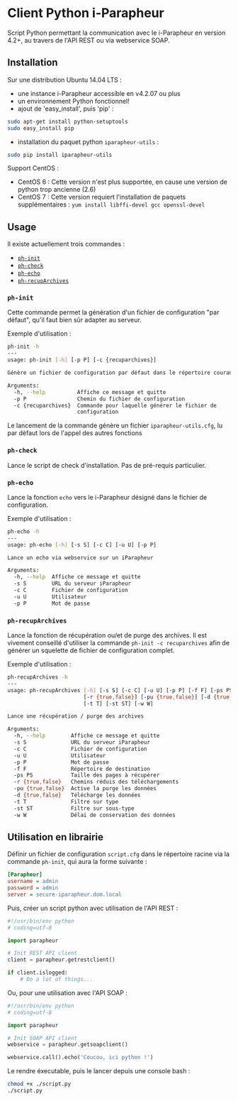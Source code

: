 # Client Python i-Parapheur

Script Python permettant la communication avec le i-Parapheur en version 4.2+, au travers de l'API REST ou via webservice SOAP.

## Installation 

Sur une distribution Ubuntu 14.04 LTS :

* une instance i-Parapheur accessible en v4.2.07 ou plus
* un environnement Python fonctionnel!
* ajout de 'easy_install', puis 'pip' :

```bash
sudo apt-get install python-setuptools
sudo easy_install pip
```

* installation du paquet python `iparapheur-utils` :

```bash
sudo pip install iparapheur-utils
```

Support CentOS :
* CentOS 6 : Cette version n'est plus supportée, en cause une version de python trop ancienne (2.6)
* CentOS 7 : Cette version requiert l'installation de paquets supplémentaires : `yum install libffi-devel gcc openssl-devel`

## Usage

Il existe actuellement trois commandes :
- [`ph-init`](#ph-init)
- [`ph-check`](#ph-check)
- [`ph-echo`](#ph-echo)
- [`ph-recupArchives`](#ph-recupArchives)

### `ph-init`

Cette commande permet la génération d'un fichier de configuration "par défaut", qu'il faut bien sûr adapter au serveur.

Exemple d'utilisation :
```bash
ph-init -h
---
usage: ph-init [-h] [-p P] [-c {recuparchives}]

Génère un fichier de configuration par défaut dans le répertoire courant

Arguments:
  -h, --help          Affiche ce message et quitte
  -p P                Chemin du fichier de configuration
  -c {recuparchives}  Commande pour laquelle générer le fichier de
                      configuration

```

Le lancement de la commande génère un fichier `iparapheur-utils.cfg`, lu par défaut lors de l'appel des autres fonctions

### `ph-check`

Lance le script de check d'installation. Pas de pré-requis particulier.

### `ph-echo`

Lance la fonction `echo` vers le i-Parapheur désigné dans le fichier de configuration.

Exemple d'utilisation :
```bash
ph-echo -h
---
usage: ph-echo [-h] [-s S] [-c C] [-u U] [-p P]

Lance un echo via webservice sur un iParapheur

Arguments:
  -h, --help  Affiche ce message et quitte
  -s S        URL du serveur iParapheur
  -c C        Fichier de configuration
  -u U        Utilisateur
  -p P        Mot de passe
```

### `ph-recupArchives`

Lance la fonction de récupération ou/et de purge des archives.
Il est vivement conseillé d'utiliser la commande `ph-init -c recuparchives` afin de générer un squelette de fichier de configuration complet.

Exemple d'utilisation :
```bash
ph-recupArchives -h
---
usage: ph-recupArchives [-h] [-s S] [-c C] [-u U] [-p P] [-f F] [-ps PS]
                        [-r {true,false}] [-pu {true,false}] [-d {true,false}]
                        [-t T] [-st ST] [-w W]

Lance une récupération / purge des archives

Arguments:
  -h, --help        Affiche ce message et quitte
  -s S              URL du serveur iParapheur
  -c C              Fichier de configuration
  -u U              Utilisateur
  -p P              Mot de passe
  -f F              Répertoire de destination
  -ps PS            Taille des pages à récupérer
  -r {true,false}   Chemins réduis des téléchargements
  -pu {true,false}  Active la purge les données
  -d {true,false}   Télécharge les données
  -t T              Filtre sur type
  -st ST            Filtre sur sous-type
  -w W              Délai de conservation des données
```

## Utilisation en librairie

Définir un fichier de configuration `script.cfg` dans le répertoire racine via la commande `ph-init`, qui aura la forme suivante :

```ini
[Parapheur]
username = admin
password = admin
server = secure-iparapheur.dom.local
```

Puis, créer un script python avec utilisation de l'API REST :

```python
#!/usr/bin/env python
# coding=utf-8

import parapheur

# Init REST API client
client = parapheur.getrestclient()

if client.islogged:
    # Do a lot of things...
```

Ou, pour une utilisation avec l'API SOAP :

```python
#!/usr/bin/env python
# coding=utf-8

import parapheur

# Init SOAP API client
webservice = parapheur.getsoapclient()

webservice.call().echo('Coucou, ici python !')
```

Le rendre éxecutable, puis le lancer depuis une console bash :

```bash
chmod +x ./script.py
./script.py
```